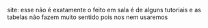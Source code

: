 site:
esse não é exatamente o feito em sala é de alguns tutoriais
e as tabelas não fazem muito sentido pois nos nem usaremos
